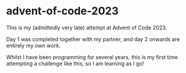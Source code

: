 # advent-of-code-2023
 This is my (admittedly very late) attempt at Advent of Code 2023.

 Day 1 was completed together with my partner, and day 2 onwards are entirely my own work.

 Whilst I have been programming for several years, this is my first time attempting a challenge like this, so I am learning as I go!
